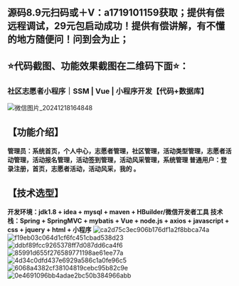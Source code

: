 ## 源码8.9元扫码或＋V：a1719101159获取；提供有偿远程调试，29元包启动成功！提供有偿讲解，有不懂的地方随便问！问到会为止；
## ⭐代码截图、功能效果截图在二维码下面⭐：
### 社区志愿者小程序｜SSM | Vue | 小程序开发【代码+数据库】
![微信图片_20241218164848](https://github.com/user-attachments/assets/646b2784-afb8-47ee-a4d4-5ccc9f96b331)


## 【功能介绍】
**管理员：系统首页，个人中心，志愿者管理，社区管理，活动类型管理，志愿者活动管理，活动报名管理，活动签到管理，活动风采管理，系统管理
普通用户：登录注册，首页，志愿者活动，活动风采，我的
。**
## 【技术选型】
**开发环境：jdk1.8 + idea + mysql + maven + ‌HBuilder/微信开发者工具
技术栈：Spring + SpringMVC +  mybatis +  Vue + node.js + axios + javascript + css + jquery + html + 小程序**
![ca2d75c3ec906b176df1a2f8bbca74a](https://github.com/user-attachments/assets/36e9b71c-d878-43dd-952b-f33465f51431)
![f19eb03c064d1cf6fc451cbad538d23](https://github.com/user-attachments/assets/f199d9b8-c534-4eb7-92b8-608d95c41ab4)
![ddbf89fcc9265378ff7d087dd6ca4f6](https://github.com/user-attachments/assets/db4638df-9bc0-4092-911d-6ce9cfab080b)
![85991d655f276589771198ae61ee77a](https://github.com/user-attachments/assets/1dd52fb2-4bd9-40b3-b562-47608ca887df)
![4d34c0dfd437e6929a586c1a0fe96c5](https://github.com/user-attachments/assets/f4dcb5d2-56b5-4220-aaa4-cb888cf0f9bc)
![6068a4382cf38104819cebc95b82c9e](https://github.com/user-attachments/assets/e0855760-68a1-4280-ba15-fa08cd166616)
![0e4691096bb4adae2bc50b384966abb](https://github.com/user-attachments/assets/0e0da557-b6e9-4b80-8da0-96368fff913a)














